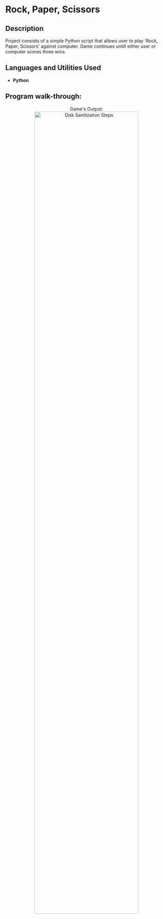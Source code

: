 <h1>Rock, Paper, Scissors</h1>

<h2>Description</h2>
Project consists of a simple Python script that allows user to play 'Rock, Paper, Scissors' against computer. Game continues untill either user or computer scores three wins.
<br />


<h2>Languages and Utilities Used</h2>

- <b>Python</b> 

<h2>Program walk-through:</h2>

<p align="center">
Game's Output: <br/>
<img src="https://i.imgur.com/yJewhd9.png" height="80%" width="80%" alt="Disk Sanitization Steps"/>
  

<!--
 ```diff
- text in red
+ text in green
! text in orange
# text in gray
@@ text in purple (and bold)@@
```
--!>
